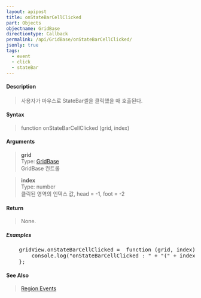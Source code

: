```yaml
---
layout: apipost
title: onStateBarCellClicked
part: Objects
objectname: GridBase
directiontype: Callback
permalink: /api/GridBase/onStateBarCellClicked/
jsonly: true
tags:
  - event
  - click
  - stateBar
---
```



#### Description

> 사용자가 마우스로 StateBar셀을 클릭했을 때 호출된다.  

#### Syntax

> function onStateBarCellClicked (grid, index)  

#### Arguments

> **grid**  
> Type: [GridBase](/api/GridBase/)  
> GridBase 컨트롤  

> **index**  
> Type: number  
> 클릭된 영역의 인덱스 값, head = -1, foot = -2

#### Return

> None.  

##### Examples 

<pre class="prettyprint">
    gridView.onStateBarCellClicked =  function (grid, index) {
        console.log("onStateBarCellClicked : " + "(" + index + ")")
    };
</pre>

#### See Also
> [Region Events](http://demo.realgrid.com/Demo/RegionEvents)